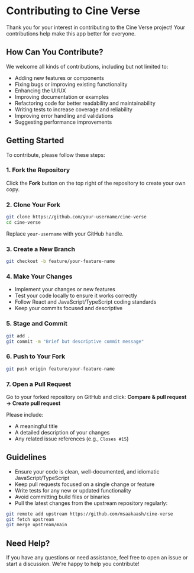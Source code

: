 # Contributing to Cine Verse
Thank you for your interest in contributing to the Cine Verse project! Your contributions help make this app better for everyone.

## How Can You Contribute?
We welcome all kinds of contributions, including but not limited to:
- Adding new features or components
- Fixing bugs or improving existing functionality
- Enhancing the UI/UX
- Improving documentation or examples
- Refactoring code for better readability and maintainability
- Writing tests to increase coverage and reliability
- Improving error handling and validations
- Suggesting performance improvements

## Getting Started
To contribute, please follow these steps:

### 1. Fork the Repository
Click the **Fork** button on the top right of the repository to create your own copy.

### 2. Clone Your Fork
```bash
git clone https://github.com/your-username/cine-verse
cd cine-verse
```
Replace `your-username` with your GitHub handle.

### 3. Create a New Branch
```bash
git checkout -b feature/your-feature-name
```

### 4. Make Your Changes
- Implement your changes or new features
- Test your code locally to ensure it works correctly
- Follow React and JavaScript/TypeScript coding standards
- Keep your commits focused and descriptive

### 5. Stage and Commit
```bash
git add .
git commit -m "Brief but descriptive commit message"
```

### 6. Push to Your Fork
```bash
git push origin feature/your-feature-name
```

### 7. Open a Pull Request
Go to your forked repository on GitHub and click: **Compare & pull request → Create pull request**

Please include:
- A meaningful title
- A detailed description of your changes
- Any related issue references (e.g., `Closes #15`)

## Guidelines
- Ensure your code is clean, well-documented, and idiomatic JavaScript/TypeScript
- Keep pull requests focused on a single change or feature
- Write tests for any new or updated functionality
- Avoid committing build files or binaries
- Pull the latest changes from the upstream repository regularly:
```bash
git remote add upstream https://github.com/msaakaash/cine-verse
git fetch upstream
git merge upstream/main
```

## Need Help?
If you have any questions or need assistance, feel free to open an issue or start a discussion. We're happy to help you contribute!
